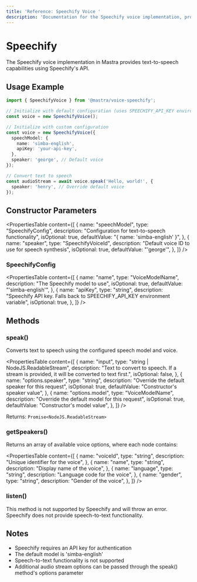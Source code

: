 ```yaml
---
title: 'Reference: Speechify Voice '
description: 'Documentation for the Speechify voice implementation, providing text-to-speech capabilities.'
---
```


# Speechify

The Speechify voice implementation in Mastra provides text-to-speech capabilities using Speechify's API.

## Usage Example

```typescript
import { SpeechifyVoice } from '@mastra/voice-speechify';

// Initialize with default configuration (uses SPEECHIFY_API_KEY environment variable)
const voice = new SpeechifyVoice();

// Initialize with custom configuration
const voice = new SpeechifyVoice({
  speechModel: {
    name: 'simba-english',
    apiKey: 'your-api-key',
  },
  speaker: 'george', // Default voice
});

// Convert text to speech
const audioStream = await voice.speak('Hello, world!', {
  speaker: 'henry', // Override default voice
});
```

## Constructor Parameters

<PropertiesTable
content={[
{
name: "speechModel",
type: "SpeechifyConfig",
description: "Configuration for text-to-speech functionality",
isOptional: true,
defaultValue: "{ name: 'simba-english' }",
},
{
name: "speaker",
type: "SpeechifyVoiceId",
description: "Default voice ID to use for speech synthesis",
isOptional: true,
defaultValue: "'george'",
},
]}
/>

### SpeechifyConfig

<PropertiesTable
content={[
{
name: "name",
type: "VoiceModelName",
description: "The Speechify model to use",
isOptional: true,
defaultValue: "'simba-english'",
},
{
name: "apiKey",
type: "string",
description:
"Speechify API key. Falls back to SPEECHIFY_API_KEY environment variable",
isOptional: true,
},
]}
/>

## Methods

### speak()

Converts text to speech using the configured speech model and voice.

<PropertiesTable
content={[
{
name: "input",
type: "string | NodeJS.ReadableStream",
description:
"Text to convert to speech. If a stream is provided, it will be converted to text first.",
isOptional: false,
},
{
name: "options.speaker",
type: "string",
description: "Override the default speaker for this request",
isOptional: true,
defaultValue: "Constructor's speaker value",
},
{
name: "options.model",
type: "VoiceModelName",
description: "Override the default model for this request",
isOptional: true,
defaultValue: "Constructor's model value",
},
]}
/>

Returns: `Promise<NodeJS.ReadableStream>`

### getSpeakers()

Returns an array of available voice options, where each node contains:

<PropertiesTable
content={[
{
name: "voiceId",
type: "string",
description: "Unique identifier for the voice",
},
{
name: "name",
type: "string",
description: "Display name of the voice",
},
{
name: "language",
type: "string",
description: "Language code for the voice",
},
{
name: "gender",
type: "string",
description: "Gender of the voice",
},
]}
/>

### listen()

This method is not supported by Speechify and will throw an error. Speechify does not provide speech-to-text functionality.

## Notes

- Speechify requires an API key for authentication
- The default model is 'simba-english'
- Speech-to-text functionality is not supported
- Additional audio stream options can be passed through the speak() method's options parameter
